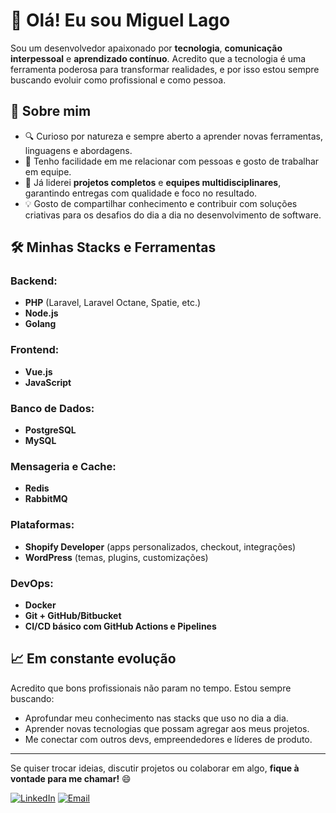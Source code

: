 # 👋 Olá! Eu sou Miguel Lago

Sou um desenvolvedor apaixonado por **tecnologia**, **comunicação interpessoal** e **aprendizado contínuo**. Acredito que a tecnologia é uma ferramenta poderosa para transformar realidades, e por isso estou sempre buscando evoluir como profissional e como pessoa.

## 🚀 Sobre mim

- 🔍 Curioso por natureza e sempre aberto a aprender novas ferramentas, linguagens e abordagens.
- 🤝 Tenho facilidade em me relacionar com pessoas e gosto de trabalhar em equipe.
- 🧠 Já liderei **projetos completos** e **equipes multidisciplinares**, garantindo entregas com qualidade e foco no resultado.
- 💡 Gosto de compartilhar conhecimento e contribuir com soluções criativas para os desafios do dia a dia no desenvolvimento de software.

## 🛠️ Minhas Stacks e Ferramentas

### Backend:
- **PHP** (Laravel, Laravel Octane, Spatie, etc.)
- **Node.js**
- **Golang**

### Frontend:
- **Vue.js**
- **JavaScript**

### Banco de Dados:
- **PostgreSQL**
- **MySQL**

### Mensageria e Cache:
- **Redis**
- **RabbitMQ**

### Plataformas:
- **Shopify Developer** (apps personalizados, checkout, integrações)
- **WordPress** (temas, plugins, customizações)

### DevOps:
- **Docker**
- **Git + GitHub/Bitbucket**
- **CI/CD básico com GitHub Actions e Pipelines**

## 📈 Em constante evolução

Acredito que bons profissionais não param no tempo. Estou sempre buscando:
- Aprofundar meu conhecimento nas stacks que uso no dia a dia.
- Aprender novas tecnologias que possam agregar aos meus projetos.
- Me conectar com outros devs, empreendedores e líderes de produto.

---

Se quiser trocar ideias, discutir projetos ou colaborar em algo, **fique à vontade para me chamar!** 😄

[![LinkedIn](https://img.shields.io/badge/LinkedIn-blue?style=for-the-badge&logo=linkedin)]([https://www.linkedin.com/in/seu-usuario-linkedin](https://www.linkedin.com/in/miguel-lago-361793b9/))
[![Email](https://img.shields.io/badge/Email-red?style=for-the-badge&logo=gmail)](mailto:mhlago.ps@icloud.com)
